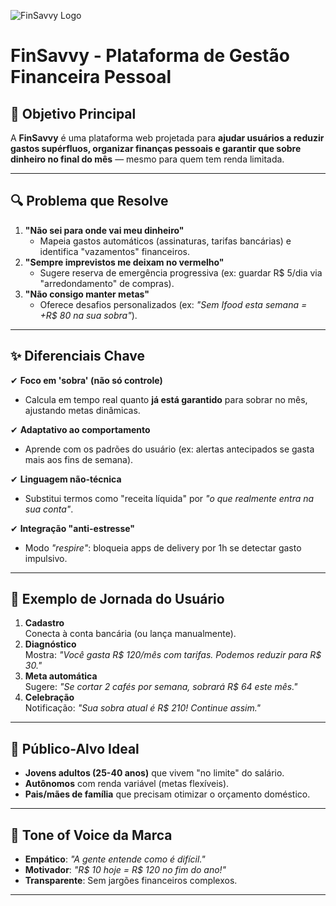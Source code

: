 ![FinSavvy Logo](https://github.com/seu-usuario/seu-repositorio/blob/main/assets/logo-finsavvy.png?raw=true)
# FinSavvy - Plataforma de Gestão Financeira Pessoal

## 🎯 Objetivo Principal
A **FinSavvy** é uma plataforma web projetada para **ajudar usuários a reduzir gastos supérfluos, organizar finanças pessoais e garantir que sobre dinheiro no final do mês** — mesmo para quem tem renda limitada.

---

## 🔍 Problema que Resolve
1. **"Não sei para onde vai meu dinheiro"**  
   - Mapeia gastos automáticos (assinaturas, tarifas bancárias) e identifica "vazamentos" financeiros.  
2. **"Sempre imprevistos me deixam no vermelho"**  
   - Sugere reserva de emergência progressiva (ex: guardar R$ 5/dia via "arredondamento" de compras).  
3. **"Não consigo manter metas"**  
   - Oferece desafios personalizados (ex: *"Sem Ifood esta semana = +R$ 80 na sua sobra"*).

---

## ✨ Diferenciais Chave
✔ **Foco em 'sobra' (não só controle)**  
   - Calcula em tempo real quanto **já está garantido** para sobrar no mês, ajustando metas dinâmicas.  

✔ **Adaptativo ao comportamento**  
   - Aprende com os padrões do usuário (ex: alertas antecipados se gasta mais aos fins de semana).  

✔ **Linguagem não-técnica**  
   - Substitui termos como "receita líquida" por *"o que realmente entra na sua conta"*.  

✔ **Integração "anti-estresse"**  
   - Modo *"respire"*: bloqueia apps de delivery por 1h se detectar gasto impulsivo.

---

## 🚀 Exemplo de Jornada do Usuário
1. **Cadastro**  
   Conecta à conta bancária (ou lança manualmente).  
2. **Diagnóstico**  
   Mostra: *"Você gasta R$ 120/mês com tarifas. Podemos reduzir para R$ 30."*  
3. **Meta automática**  
   Sugere: *"Se cortar 2 cafés por semana, sobrará R$ 64 este mês."*  
4. **Celebração**  
   Notificação: *"Sua sobra atual é R$ 210! Continue assim."*

---

## 🎯 Público-Alvo Ideal
- **Jovens adultos (25-40 anos)** que vivem "no limite" do salário.  
- **Autônomos** com renda variável (metas flexíveis).  
- **Pais/mães de família** que precisam otimizar o orçamento doméstico.  

---

## 💬 Tone of Voice da Marca
- **Empático**: *"A gente entende como é difícil."*  
- **Motivador**: *"R$ 10 hoje = R$ 120 no fim do ano!"*  
- **Transparente**: Sem jargões financeiros complexos.  

---
